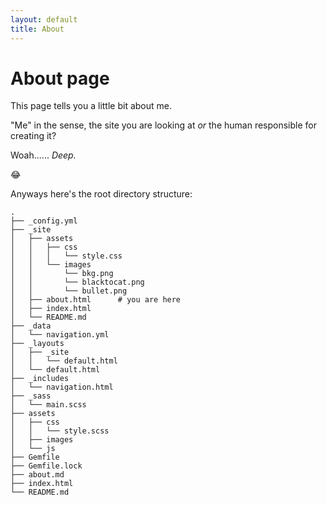 ```yaml
---
layout: default
title: About
---
```


# About page

This page tells you a little bit about me.

"Me" in the sense, the site you are looking at _or_ the human responsible for creating it?

Woah...... _Deep._

😂

Anyways here's the root directory structure:

```
.
├── _config.yml
├── _site
│   ├── assets
│   │   ├── css
│   │   │   └── style.css
│   │   └── images
│   │       └── bkg.png
│   │       └── blacktocat.png
│   │       └── bullet.png
│   ├── about.html 		# you are here
│   ├── index.html
│   └── README.md
├── _data
│   └── navigation.yml
├── _layouts
│   ├── _site
│   │   └── default.html
│   └── default.html
├── _includes
│   └── navigation.html
├── _sass
│   └── main.scss
├── assets
│   ├── css
│   │   └── style.scss
│   ├── images
│   └── js
├── Gemfile
├── Gemfile.lock
├── about.md
├── index.html
└── README.md
```

<!--
├── = joint
│ = between
└── = end
-->

